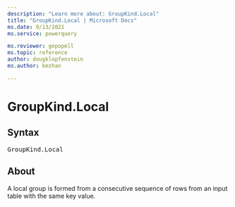 ```yaml
---
description: "Learn more about: GroupKind.Local"
title: "GroupKind.Local | Microsoft Docs"
ms.date: 9/13/2021
ms.service: powerquery

ms.reviewer: gepopell
ms.topic: reference
author: dougklopfenstein
ms.author: bezhan

---
```

# GroupKind.Local

## Syntax

<pre>
GroupKind.Local
</pre>

## About

A local group is formed from a consecutive sequence of rows from an input table with the same key value.
